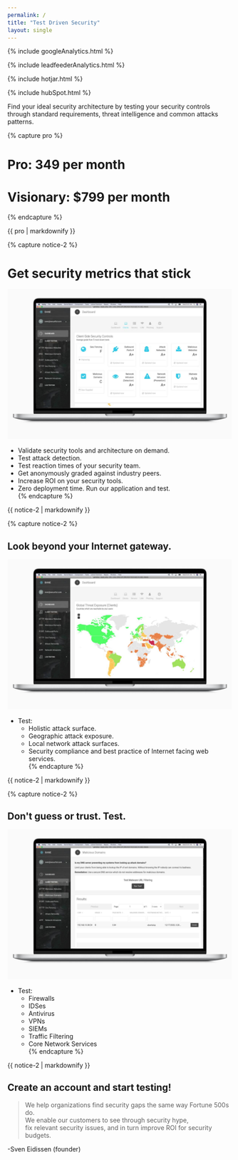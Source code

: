 ```yaml
---
permalink: /
title: "Test Driven Security"
layout: single
---
```

<!-- Google analytics -->
{% include googleAnalytics.html %}
<!-- Leadfeeder analytics -->
{% include leadfeederAnalytics.html %}
<!-- Hotjar analytics -->
{% include hotjar.html %}
<!-- Hub Spot analytics -->
{% include hubSpot.html %}

Find your ideal security architecture by testing your security controls through standard requirements, threat intelligence and common attacks patterns.

{% capture pro %}
# Pro: 349 per month
# Visionary:  $799 per month
{% endcapture %}
<div class="notice--info">{{ pro | markdownify }}</div>

{% capture notice-2 %}
# Get security metrics that stick
[![Get graded against industry peers](/assets/images/macbook_gradingDashboard.jpeg)](/assets/images/macbook_gradingDashboard.jpeg)
* Validate security tools and architecture on demand.
* Test attack detection.
* Test reaction times of your security team.
* Get anonymously graded against industry peers.
* Increase ROI on your security tools.
* Zero deployment time. Run our application and test.  
{% endcapture %}
<div class="notice">{{ notice-2 | markdownify }}</div>

{% capture notice-2 %}
## Look beyond your Internet gateway.
[![Global threat exposure](/assets/images/macbook_geoThreatsDashboard.jpeg)](/assets/images/macbook_geoThreatsDashboard.jpeg)
* Test:
  * Holistic attack surface.
  * Geographic attack exposure.
  * Local network attack surfaces.
  * Security compliance and best practice of Internet facing web services.  
{% endcapture %}
<div class="notice">{{ notice-2 | markdownify }}</div>

{% capture notice-2 %}
## Don't guess or trust. Test.
[![Deep dive into the gaps of your security tools](/assets/images/macbook_malwareDomainsTest.jpeg)](/assets/images/macbook_malwareDomainsTest.jpeg)
* Test:
  * Firewalls
  * IDSes
  * Antivirus
  * VPNs
  * SIEMs
  * Traffic Filtering
  * Core Network Services  
{% endcapture %}
<div class="notice">{{ notice-2 | markdownify }}</div>

## Create an account and start testing!

<script charset="utf-8" type="text/javascript" src="//js.hsforms.net/forms/shell.js"></script>
<script>
  hbspt.forms.create({
	portalId: "8898112",
	formId: "2b1cfdb3-6618-4dd8-86e4-4786274c0d38"
});
</script>


>We help organizations find security gaps the same way Fortune 500s do.  
>We enable our customers to see through security hype,  
>fix relevant security issues, 
>and in turn improve ROI for security budgets. 

-Sven Eidissen (founder)